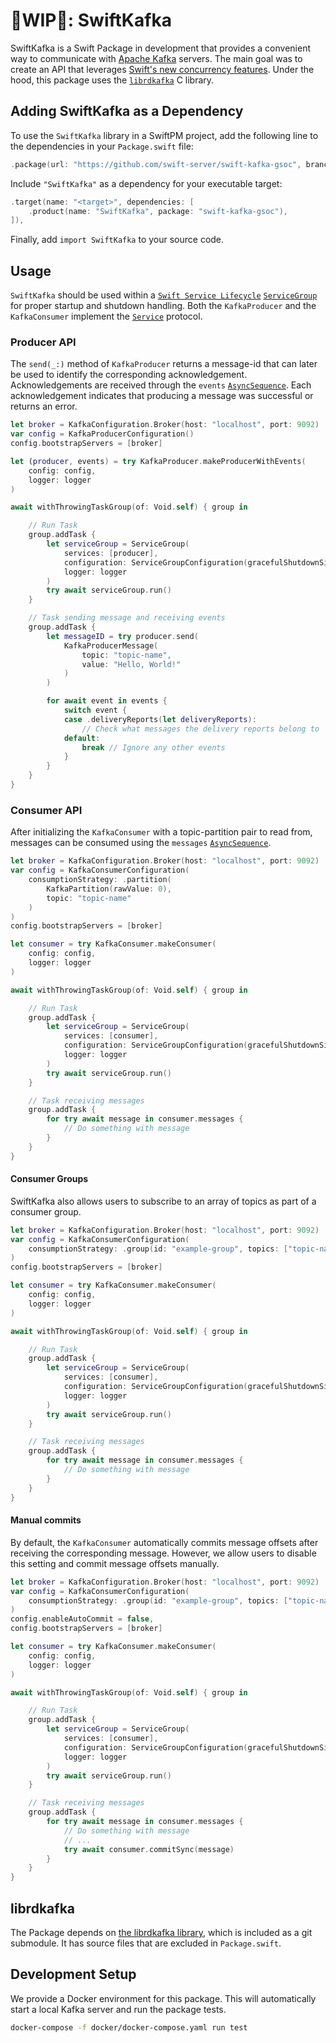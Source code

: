 # 🚧WIP🚧: SwiftKafka

SwiftKafka is a Swift Package in development that provides a convenient way to communicate with [Apache Kafka](https://kafka.apache.org) servers. The main goal was to create an API that leverages [Swift's new concurrency features](https://docs.swift.org/swift-book/LanguageGuide/Concurrency.html). Under the hood, this package uses the [`librdkafka`](https://github.com/confluentinc/librdkafka) C library.

## Adding SwiftKafka as a Dependency

To use the `SwiftKafka` library in a SwiftPM project,
add the following line to the dependencies in your `Package.swift` file:

```swift
.package(url: "https://github.com/swift-server/swift-kafka-gsoc", branch: "main")
```

Include `"SwiftKafka"` as a dependency for your executable target:

```swift
.target(name: "<target>", dependencies: [
    .product(name: "SwiftKafka", package: "swift-kafka-gsoc"),
]),
```

Finally, add `import SwiftKafka` to your source code.

## Usage

`SwiftKafka` should be used within a [`Swift Service Lifecycle`](https://github.com/swift-server/swift-service-lifecycle)
[`ServiceGroup`](https://swiftpackageindex.com/swift-server/swift-service-lifecycle/main/documentation/servicelifecycle/servicegroup) for proper startup and shutdown handling.
Both the `KafkaProducer` and the `KafkaConsumer` implement the [`Service`](https://swiftpackageindex.com/swift-server/swift-service-lifecycle/main/documentation/servicelifecycle/service) protocol.

### Producer API

The `send(_:)` method of `KafkaProducer` returns a message-id that can later be used to identify the corresponding acknowledgement. Acknowledgements are received through the `events` [`AsyncSequence`](https://developer.apple.com/documentation/swift/asyncsequence). Each acknowledgement indicates that producing a message was successful or returns an error.

```swift
let broker = KafkaConfiguration.Broker(host: "localhost", port: 9092)
var config = KafkaProducerConfiguration()
config.bootstrapServers = [broker]

let (producer, events) = try KafkaProducer.makeProducerWithEvents(
    config: config,
    logger: logger
)

await withThrowingTaskGroup(of: Void.self) { group in

    // Run Task
    group.addTask {
        let serviceGroup = ServiceGroup(
            services: [producer],
            configuration: ServiceGroupConfiguration(gracefulShutdownSignals: []),
            logger: logger
        )
        try await serviceGroup.run()
    }

    // Task sending message and receiving events
    group.addTask {
        let messageID = try producer.send(
            KafkaProducerMessage(
                topic: "topic-name",
                value: "Hello, World!"
            )
        )

        for await event in events {
            switch event {
            case .deliveryReports(let deliveryReports):
                // Check what messages the delivery reports belong to
            default:
                break // Ignore any other events
            }
        }
    }
}
```

### Consumer API

After initializing the `KafkaConsumer` with a topic-partition pair to read from, messages can be consumed using the `messages` [`AsyncSequence`](https://developer.apple.com/documentation/swift/asyncsequence).

```swift
let broker = KafkaConfiguration.Broker(host: "localhost", port: 9092)
var config = KafkaConsumerConfiguration(
    consumptionStrategy: .partition(
        KafkaPartition(rawValue: 0),
        topic: "topic-name"
    )
)
config.bootstrapServers = [broker]

let consumer = try KafkaConsumer.makeConsumer(
    config: config,
    logger: logger
)

await withThrowingTaskGroup(of: Void.self) { group in

    // Run Task
    group.addTask {
        let serviceGroup = ServiceGroup(
            services: [consumer],
            configuration: ServiceGroupConfiguration(gracefulShutdownSignals: []),
            logger: logger
        )
        try await serviceGroup.run()
    }

    // Task receiving messages
    group.addTask {
        for try await message in consumer.messages {
            // Do something with message
        }
    }
}
```

#### Consumer Groups

SwiftKafka also allows users to subscribe to an array of topics as part of a consumer group.

```swift
let broker = KafkaConfiguration.Broker(host: "localhost", port: 9092)
var config = KafkaConsumerConfiguration(
    consumptionStrategy: .group(id: "example-group", topics: ["topic-name"])
)
config.bootstrapServers = [broker]

let consumer = try KafkaConsumer.makeConsumer(
    config: config,
    logger: logger
)

await withThrowingTaskGroup(of: Void.self) { group in

    // Run Task
    group.addTask {
        let serviceGroup = ServiceGroup(
            services: [consumer],
            configuration: ServiceGroupConfiguration(gracefulShutdownSignals: []),
            logger: logger
        )
        try await serviceGroup.run()
    }

    // Task receiving messages
    group.addTask {
        for try await message in consumer.messages {
            // Do something with message
        }
    }
}
```

#### Manual commits

By default, the `KafkaConsumer` automatically commits message offsets after receiving the corresponding message. However, we allow users to disable this setting and commit message offsets manually.

```swift
let broker = KafkaConfiguration.Broker(host: "localhost", port: 9092)
var config = KafkaConsumerConfiguration(
    consumptionStrategy: .group(id: "example-group", topics: ["topic-name"])
)
config.enableAutoCommit = false,
config.bootstrapServers = [broker]

let consumer = try KafkaConsumer.makeConsumer(
    config: config,
    logger: logger
)

await withThrowingTaskGroup(of: Void.self) { group in

    // Run Task
    group.addTask {
        let serviceGroup = ServiceGroup(
            services: [consumer],
            configuration: ServiceGroupConfiguration(gracefulShutdownSignals: []),
            logger: logger
        )
        try await serviceGroup.run()
    }

    // Task receiving messages
    group.addTask {
        for try await message in consumer.messages {
            // Do something with message
            // ...
            try await consumer.commitSync(message)
        }
    }
}
```

## librdkafka

The Package depends on [the librdkafka library](https://github.com/confluentinc/librdkafka), which is included as a git submodule.
It has source files that are excluded in `Package.swift`.

## Development Setup

We provide a Docker environment for this package. This will automatically start a local Kafka server and run the package tests.

```bash
docker-compose -f docker/docker-compose.yaml run test
```

